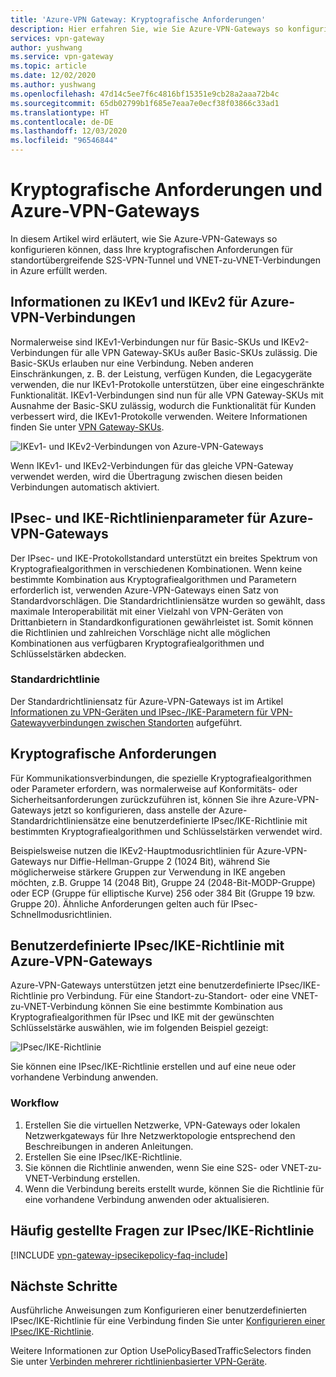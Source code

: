 ```yaml
---
title: 'Azure-VPN Gateway: Kryptografische Anforderungen'
description: Hier erfahren Sie, wie Sie Azure-VPN-Gateways so konfigurieren, dass kryptografische Anforderungen für standortübergreifende S2S-VPN-Tunnel und VNET-zu-VNET-Verbindungen in Azure erfüllt werden.
services: vpn-gateway
author: yushwang
ms.service: vpn-gateway
ms.topic: article
ms.date: 12/02/2020
ms.author: yushwang
ms.openlocfilehash: 47d14c5ee7f6c4816bf15351e9cb28a2aaa72b4c
ms.sourcegitcommit: 65db02799b1f685e7eaa7e0ecf38f03866c33ad1
ms.translationtype: HT
ms.contentlocale: de-DE
ms.lasthandoff: 12/03/2020
ms.locfileid: "96546844"
---
```

# <a name="about-cryptographic-requirements-and-azure-vpn-gateways"></a>Kryptografische Anforderungen und Azure-VPN-Gateways

In diesem Artikel wird erläutert, wie Sie Azure-VPN-Gateways so konfigurieren können, dass Ihre kryptografischen Anforderungen für standortübergreifende S2S-VPN-Tunnel und VNET-zu-VNET-Verbindungen in Azure erfüllt werden.

## <a name="about-ikev1-and-ikev2-for-azure-vpn-connections"></a>Informationen zu IKEv1 und IKEv2 für Azure-VPN-Verbindungen

Normalerweise sind IKEv1-Verbindungen nur für Basic-SKUs und IKEv2-Verbindungen für alle VPN Gateway-SKUs außer Basic-SKUs zulässig. Die Basic-SKUs erlauben nur eine Verbindung. Neben anderen Einschränkungen, z. B. der Leistung, verfügen Kunden, die Legacygeräte verwenden, die nur IKEv1-Protokolle unterstützen, über eine eingeschränkte Funktionalität. IKEv1-Verbindungen sind nun für alle VPN Gateway-SKUs mit Ausnahme der Basic-SKU zulässig, wodurch die Funktionalität für Kunden verbessert wird, die IKEv1-Protokolle verwenden. Weitere Informationen finden Sie unter [VPN Gateway-SKUs](./vpn-gateway-about-vpn-gateway-settings.md#gwsku).

![IKEv1- und IKEv2-Verbindungen von Azure-VPN-Gateways](./media/vpn-gateway-about-compliance-crypto/ikev1-ikev2-connections.png)

Wenn IKEv1- und IKEv2-Verbindungen für das gleiche VPN-Gateway verwendet werden, wird die Übertragung zwischen diesen beiden Verbindungen automatisch aktiviert.

## <a name="about-ipsec-and-ike-policy-parameters-for-azure-vpn-gateways"></a>IPsec- und IKE-Richtlinienparameter für Azure-VPN-Gateways

Der IPsec- und IKE-Protokollstandard unterstützt ein breites Spektrum von Kryptografiealgorithmen in verschiedenen Kombinationen. Wenn keine bestimmte Kombination aus Kryptografiealgorithmen und Parametern erforderlich ist, verwenden Azure-VPN-Gateways einen Satz von Standardvorschlägen. Die Standardrichtliniensätze wurden so gewählt, dass maximale Interoperabilität mit einer Vielzahl von VPN-Geräten von Drittanbietern in Standardkonfigurationen gewährleistet ist. Somit können die Richtlinien und zahlreichen Vorschläge nicht alle möglichen Kombinationen aus verfügbaren Kryptografiealgorithmen und Schlüsselstärken abdecken.

### <a name="default-policy"></a>Standardrichtlinie

Der Standardrichtliniensatz für Azure-VPN-Gateways ist im Artikel [Informationen zu VPN-Geräten und IPsec-/IKE-Parametern für VPN-Gatewayverbindungen zwischen Standorten](vpn-gateway-about-vpn-devices.md) aufgeführt.

## <a name="cryptographic-requirements"></a>Kryptografische Anforderungen

Für Kommunikationsverbindungen, die spezielle Kryptografiealgorithmen oder Parameter erfordern, was normalerweise auf Konformitäts- oder Sicherheitsanforderungen zurückzuführen ist, können Sie ihre Azure-VPN-Gateways jetzt so konfigurieren, dass anstelle der Azure-Standardrichtliniensätze eine benutzerdefinierte IPsec/IKE-Richtlinie mit bestimmten Kryptografiealgorithmen und Schlüsselstärken verwendet wird.

Beispielsweise nutzen die IKEv2-Hauptmodusrichtlinien für Azure-VPN-Gateways nur Diffie-Hellman-Gruppe 2 (1024 Bit), während Sie möglicherweise stärkere Gruppen zur Verwendung in IKE angeben möchten, z.B. Gruppe 14 (2048 Bit), Gruppe 24 (2048-Bit-MODP-Gruppe) oder ECP (Gruppe für elliptische Kurve) 256 oder 384 Bit (Gruppe 19 bzw. Gruppe 20). Ähnliche Anforderungen gelten auch für IPsec-Schnellmodusrichtlinien.

## <a name="custom-ipsecike-policy-with-azure-vpn-gateways"></a>Benutzerdefinierte IPsec/IKE-Richtlinie mit Azure-VPN-Gateways

Azure-VPN-Gateways unterstützen jetzt eine benutzerdefinierte IPsec/IKE-Richtlinie pro Verbindung. Für eine Standort-zu-Standort- oder eine VNET-zu-VNET-Verbindung können Sie eine bestimmte Kombination aus Kryptografiealgorithmen für IPsec und IKE mit der gewünschten Schlüsselstärke auswählen, wie im folgenden Beispiel gezeigt:

![IPsec/IKE-Richtlinie](./media/vpn-gateway-about-compliance-crypto/ipsecikepolicy.png)

Sie können eine IPsec/IKE-Richtlinie erstellen und auf eine neue oder vorhandene Verbindung anwenden.

### <a name="workflow"></a>Workflow

1. Erstellen Sie die virtuellen Netzwerke, VPN-Gateways oder lokalen Netzwerkgateways für Ihre Netzwerktopologie entsprechend den Beschreibungen in anderen Anleitungen.
2. Erstellen Sie eine IPsec/IKE-Richtlinie.
3. Sie können die Richtlinie anwenden, wenn Sie eine S2S- oder VNET-zu-VNET-Verbindung erstellen.
4. Wenn die Verbindung bereits erstellt wurde, können Sie die Richtlinie für eine vorhandene Verbindung anwenden oder aktualisieren.

## <a name="ipsecike-policy-faq"></a>Häufig gestellte Fragen zur IPsec/IKE-Richtlinie

[!INCLUDE [vpn-gateway-ipsecikepolicy-faq-include](../../includes/vpn-gateway-faq-ipsecikepolicy-include.md)]

## <a name="next-steps"></a>Nächste Schritte

Ausführliche Anweisungen zum Konfigurieren einer benutzerdefinierten IPsec/IKE-Richtlinie für eine Verbindung finden Sie unter [Konfigurieren einer IPsec/IKE-Richtlinie](vpn-gateway-ipsecikepolicy-rm-powershell.md).

Weitere Informationen zur Option UsePolicyBasedTrafficSelectors finden Sie unter [Verbinden mehrerer richtlinienbasierter VPN-Geräte](vpn-gateway-connect-multiple-policybased-rm-ps.md).
